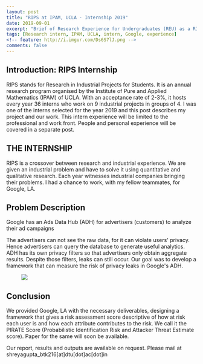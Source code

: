 ```yaml
---
layout: post
title: "RIPS at IPAM, UCLA - Internship 2019"
date: 2019-09-01
excerpt: "Brief of Research Experience for Undergraduates (REU) as a RIPS Scholar under IPAM, UCLA and Google, LA for the summers of 2019."
tags: [Research intern, IPAM, UCLA, intern, Google, experience]
<!-- feature: http://i.imgur.com/Ds6S7lJ.png -->
comments: false
---
```


## Introduction: RIPS Internship

RIPS stands for Research in Industrial Projects for Students. It is an annual research program organised by the Institute of Pure and Applied Mathematics (IPAM) of UCLA. With an acceptance rate of 2-3%, it hosts every year 36 interns who work on 9 industrial projects in groups of 4. I was one of the interns selected for the year 2019 and this post describes my project and our work. This intern experience will be limited to the professional and work front. People and personal experience will be covered in a separate post.

## THE INTERNSHIP

RIPS is a crossover between research and industrial experience. We are given an industrial problem and have to solve it using quantitative and qualitative research. Each year witnesses industrial companies bringing their problems. I had a chance to work, with my fellow teammates, for Google, LA. 


## Problem Description

Google has an Ads Data Hub (ADH) for advertisers (customers) to analyze their ad campaigns 
<!-- (system diagram in figure 1).  -->
The advertisers can not see the raw data, for it can violate users' privacy. Hence advertisers can query the database to generate useful analytics. ADH has its own privacy filters so that advertisers only obtain aggregate results. Despite those filters, leaks can still occur. Our goal was to develop a framework that can measure the risk of privacy leaks in Google's ADH.


<figure>
	<a href="https://github.com/ShreyaGupta08/ShreyaGupta08.github.io/blob/master/adh_system_rips.png">
	<img src="https://github.com/ShreyaGupta08/ShreyaGupta08.github.io/blob/master/adh_system_rips.png"></a>
	<!-- <figcaption>Figure 1: High level overview of working of ADH</figcaption> -->
</figure>

## Conclusion

We provided Google, LA with the necessary deliverables, designing a framework that gives a risk assessment score descriptive of how at risk each user is and how each attribute contributes to the risk. We call it the PIRATE Score (Probabilistic Identification Risk and Attacker Threat Estimate score). Paper for the same will soon be available.


Our report, results and outputs are available on request. Please mail at shreyagupta_btk216[at]dtu[dot]ac[dot]in

<!-- which did more than what I could imagine any internship to do. It gave me people, tech, good memories and some very important life skills and lessons. -->